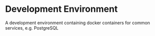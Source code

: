 # Development Environment

A development environment containing docker containers for common services, e.g. PostgreSQL

